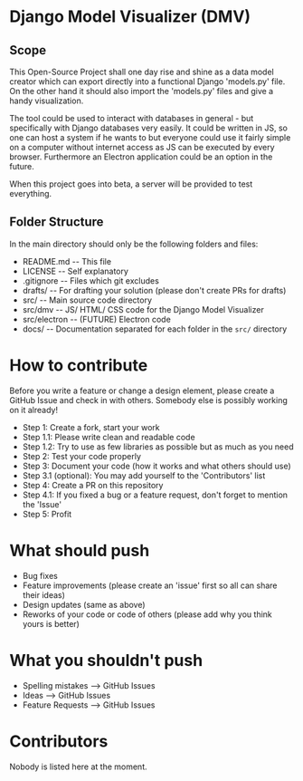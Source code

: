 # Django Model Visualizer (DMV)

## Scope

This Open-Source Project shall one day rise and shine as a data model creator
which can export directly into a functional Django 'models.py' file. On the
other hand it should also import the 'models.py' files and give a handy
visualization.

The tool could be used to interact with databases in general - but specifically
with Django databases very easily. It could be written in JS, so one can host
a system if he wants to but everyone could use it fairly simple on a computer
without internet access as JS can be executed by every browser. Furthermore an
Electron application could be an option in the future.

When this project goes into beta, a server will be provided to test everything.

## Folder Structure

In the main directory should only be the following folders and files:

- README.md -- This file
- LICENSE -- Self explanatory
- .gitignore -- Files which git excludes
- drafts/ -- For drafting your solution (please don't create PRs for drafts)
- src/ -- Main source code directory
- src/dmv -- JS/ HTML/ CSS code for the Django Model Visualizer
- src/electron -- (FUTURE) Electron code
- docs/ -- Documentation separated for each folder in the `src/` directory

# How to contribute

Before you write a feature or change a design element, please create a GitHub Issue
and check in with others. Somebody else is possibly working on it already!

- Step 1: Create a fork, start your work
- Step 1.1: Please write clean and readable code
- Step 1.2: Try to use as few libraries as possible but as much as you need
- Step 2: Test your code properly
- Step 3: Document your code (how it works and what others should use)
- Step 3.1 (optional): You may add yourself to the 'Contributors' list
- Step 4: Create a PR on this repository
- Step 4.1: If you fixed a bug or a feature request, don't forget to mention the 'Issue'
- Step 5: Profit

# What should push

- Bug fixes
- Feature improvements (please create an 'issue' first so all can share their ideas)
- Design updates (same as above)
- Reworks of your code or code of others (please add why you think yours is better)

# What you shouldn't push

- Spelling mistakes --> GitHub Issues
- Ideas --> GitHub Issues
- Feature Requests --> GitHub Issues

# Contributors

Nobody is listed here at the moment.
